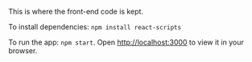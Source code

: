 This is where the front-end code is kept.

To install dependencies: `npm install react-scripts`

To run the app: `npm start`. Open [http://localhost:3000](http://localhost:3000) to view it in your browser.
